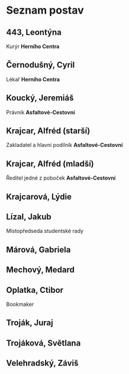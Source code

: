 # Seznam postav

## 443, Leontýna

Kurýr **Herního Centra**


## Černodušný, Cyril

Lékař **Herního Centra**

## Koucký, Jeremiáš

Právník **Asfaltové-Cestovní**

## Krajcar, Alfréd (starší)

Zakladatel a hlavní podílník **Asfaltové-Cestovní**

## Krajcar, Alfréd (mladší)

Ředitel jedné z poboček **Asfaltové-Cestovní**

## Krajcarová, Lýdie

## Lízal, Jakub

Místopředseda studentské rady

## Márová, Gabriela

## Mechový, Medard

## Oplatka, Ctibor

Bookmaker

## Troják, Juraj

## Trojáková, Světlana

## Velehradský, Záviš

